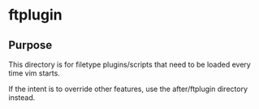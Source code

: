# ftplugin

## Purpose

This directory is for filetype plugins/scripts that need to be loaded every time vim starts.

If the intent is to override other features, use the after/ftplugin directory instead.
